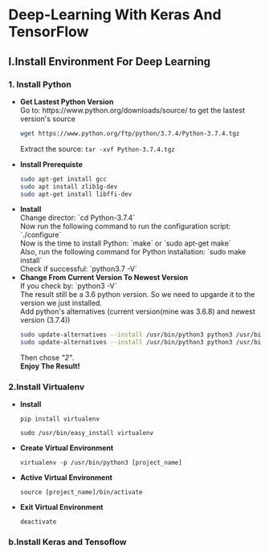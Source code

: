 # Deep-Learning With Keras And TensorFlow
<h2>I.Install Environment For Deep Learning </h2>
<h3>1. Install Python</h3>
<ul>
  <li><b>Get Lastest Python Version </b></li>
  Go to: https://www.python.org/downloads/source/ to get the lastest version's source
  
  ```sh
  wget https://www.python.org/ftp/python/3.7.4/Python-3.7.4.tgz
  ```
  Extract the source: `tar -xvf Python-3.7.4.tgz `
  <li><b>Install Prerequiste</b></li>
  
  ```sh
  sudo apt-get install gcc
  sudo apt install zlib1g-dev 
  sudo apt-get install libffi-dev
  ```
  <li><b>Install</b></li>
  Change director:  `cd Python-3.7.4`
  </br>Now run the following command to run the configuration script:  `./configure`
  </br>Now is the time to install Python:  `make` or `sudo apt-get make`
  </br>Also, run the following command for Python installation:  `sudo make install`
  </br>Check if successful:   `python3.7 -V`
  <li><b>Change From Current Version To Newest Version</b></li>
  If you check by: `python3 -V`
  </br>The result still be a 3.6 python version. So we need to upgarde it to the version we just installed.
  </br>Add python's alternatives (current version(mine was 3.6.8) and newest version (3.7.4))
  
  ```sh
  sudo update-alternatives --install /usr/bin/python3 python3 /usr/bin/python3.6 1
  sudo update-alternatives --install /usr/bin/python3 python3 /usr/bin/python3.7 2
  ```
  Then chose <i>"2"</i>.
  </br><b>Enjoy The Result!</b>
</ul>

<h3>2.Install Virtualenv </h3>
<ul>
  <li><b>Install </b></li>
  
  `pip install virtualenv` 
  
  `sudo /usr/bin/easy_install virtualenv`
  <li><b>Create Virtual Environment </b></li>
  
`virtualenv -p /usr/bin/python3 [project_name]`
  <li><b>Active Virtual Environment </b></li>
  
`source [project_name]/bin/activate`
  <li><b>Exit Virtual Environment </b></li>
  
`deactivate`
</ul>
<h3>b.Install Keras and Tensoflow</h3>
